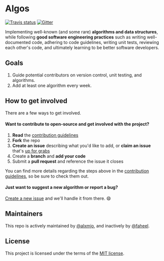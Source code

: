 # Algos

[![Travis status][travis-shield]][travis-link]
[![Gitter](https://img.shields.io/gitter/room/Algos/Algos.svg?style=for-the-badge)](https://gitter.im/Algos-f)

Implementing well-known (and some rare) **algorithms and data structures**, while following **good software engineering practices** such as writing well-documented code, adhering to code guidelines, writing unit tests, reviewing each other's code, and ultimately learning to be better software developers.

## Goals

1. Guide potential contributors on version control, unit testing, and algorithms.
1. Add at least one algorithm every week.

## How to get involved

There are a few ways to get involved.

#### Want to contribute to open-source and get involved with the project?

1. **Read** the [contribution guidelines][contrib-guide]
1. **Fork** the repo
1. **Create an issue** describing what you'd like to add, or **claim an issue** that's [up for grabs][up-for-grabs]
1. Create a **branch** and **add your code**
1. Submit a **pull request** and reference the issue it closes

You can find more details regarding the steps above in the [contribution
guidelines][contrib-guide], so be sure to check them out.

#### Just want to suggest a new algorithm or report a bug? 

[Create a new issue](https://github.com/faheel/Algos/issues/new) and we'll
handle it from there. :smile:

## Maintainers

This repo is actively maintained by [@alxmjo](https://github.com/alxmjo), and inactively by [@faheel](https://github.com/faheel).

## License

This project is licensed under the terms of the [MIT license](LICENSE.md).

[travis-shield]: https://img.shields.io/travis/ProAlgos/ProAlgos-Cpp.svg?style=for-the-badge
[travis-link]: https://travis-ci.org/ProAlgos/ProAlgos-Cpp
[contrib-guide]: .github/CONTRIBUTING.md
[up-for-grabs]: https://github.com/faheel/Algos/labels/Up%20for%20grabs
